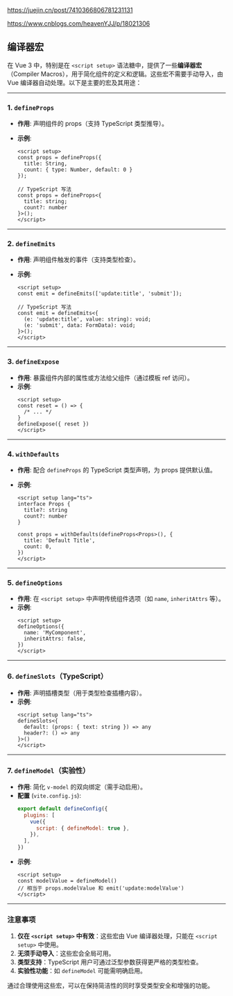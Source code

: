 https://juejin.cn/post/7410366806781231131

https://www.cnblogs.com/heavenYJJ/p/18021306

## 编译器宏

在 Vue 3 中，特别是在 `<script setup>` 语法糖中，提供了一些**编译器宏**（Compiler Macros），用于简化组件的定义和逻辑。这些宏不需要手动导入，由 Vue 编译器自动处理。以下是主要的宏及其用途：

---

### 1. **`defineProps`**

- **作用**: 声明组件的 props（支持 TypeScript 类型推导）。
- **示例**:

  ```vue
  <script setup>
  const props = defineProps({
    title: String,
    count: { type: Number, default: 0 }
  });

  // TypeScript 写法
  const props = defineProps<{
    title: string;
    count?: number
  }>();
  </script>
  ```

---

### 2. **`defineEmits`**

- **作用**: 声明组件触发的事件（支持类型检查）。
- **示例**:

  ```vue
  <script setup>
  const emit = defineEmits(['update:title', 'submit']);

  // TypeScript 写法
  const emit = defineEmits<{
    (e: 'update:title', value: string): void;
    (e: 'submit', data: FormData): void;
  }>();
  </script>
  ```

---

### 3. **`defineExpose`**

- **作用**: 暴露组件内部的属性或方法给父组件（通过模板 ref 访问）。
- **示例**:
  ```vue
  <script setup>
  const reset = () => {
    /* ... */
  }
  defineExpose({ reset })
  </script>
  ```

---

### 4. **`withDefaults`**

- **作用**: 配合 `defineProps` 的 TypeScript 类型声明，为 props 提供默认值。
- **示例**:

  ```vue
  <script setup lang="ts">
  interface Props {
    title?: string
    count?: number
  }

  const props = withDefaults(defineProps<Props>(), {
    title: 'Default Title',
    count: 0,
  })
  </script>
  ```

---

### 5. **`defineOptions`**

- **作用**: 在 `<script setup>` 中声明传统组件选项（如 `name`, `inheritAttrs` 等）。
- **示例**:
  ```vue
  <script setup>
  defineOptions({
    name: 'MyComponent',
    inheritAttrs: false,
  })
  </script>
  ```

---

### 6. **`defineSlots`**（TypeScript）

- **作用**: 声明插槽类型（用于类型检查插槽内容）。
- **示例**:
  ```vue
  <script setup lang="ts">
  defineSlots<{
    default: (props: { text: string }) => any
    header?: () => any
  }>()
  </script>
  ```

---

### 7. **`defineModel`**（实验性）

- **作用**: 简化 `v-model` 的双向绑定（需手动启用）。
- **配置** (`vite.config.js`):
  ```js
  export default defineConfig({
    plugins: [
      vue({
        script: { defineModel: true },
      }),
    ],
  })
  ```
- **示例**:
  ```vue
  <script setup>
  const modelValue = defineModel()
  // 相当于 props.modelValue 和 emit('update:modelValue')
  </script>
  ```

---

### 注意事项

1. **仅在 `<script setup>` 中有效**：这些宏由 Vue 编译器处理，只能在 `<script setup>` 中使用。
2. **无须手动导入**：这些宏会全局可用。
3. **类型支持**：TypeScript 用户可通过泛型参数获得更严格的类型检查。
4. **实验性功能**：如 `defineModel` 可能需明确启用。

通过合理使用这些宏，可以在保持简洁性的同时享受类型安全和增强的功能。
